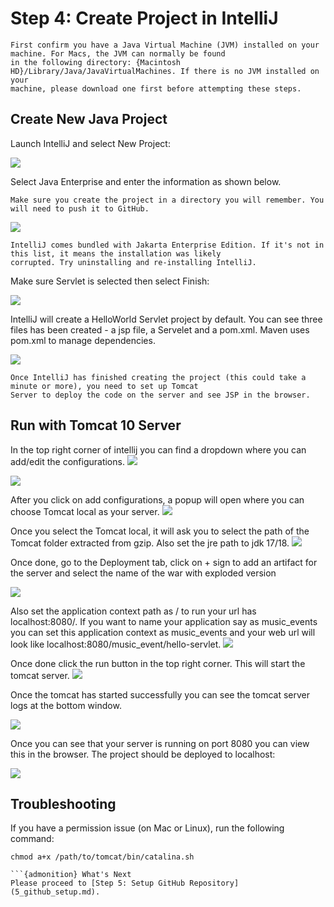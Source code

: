 # Step 4: Create Project in IntelliJ

```{attention}
First confirm you have a Java Virtual Machine (JVM) installed on your machine. For Macs, the JVM can normally be found 
in the following directory: {Macintosh HD}/Library/Java/JavaVirtualMachines. If there is no JVM installed on your 
machine, please download one first before attempting these steps.
```

## Create New Java Project

Launch IntelliJ and select New Project:

![](resources/4_create_project_1.png)

Select Java Enterprise and enter the information as shown below.

```{important}
Make sure you create the project in a directory you will remember. You will need to push it to GitHub.
```

![](resources/4_create_project_2_Jakarta.jpg)

```{important}
IntelliJ comes bundled with Jakarta Enterprise Edition. If it's not in this list, it means the installation was likely 
corrupted. Try uninstalling and re-installing IntelliJ.
```

Make sure Servlet is selected then select Finish:

![](resources/4_create_project_3_Jakarta.jpg)

IntelliJ will create a HelloWorld Servlet project by default. You can see three files has been created - a jsp file, 
a Servelet and a pom.xml. Maven uses pom.xml to manage dependencies. 

![](resources/4_create_project_4_pages.png)

```{important}
Once IntelliJ has finished creating the project (this could take a minute or more), you need to set up Tomcat 
Server to deploy the code on the server and see JSP in the browser.
```


## Run with Tomcat 10 Server

In the top right corner of intellij you can find a dropdown where you can add/edit the configurations.
![](resources/4_add_new_config.png)

![](resources/4_add_config.png)

After you click on add configurations, a popup will open where you can choose Tomcat local as your server.
![](resources/4_add_tomcat_config.png)

Once you select the Tomcat local, it will ask you to select the path of the Tomcat folder extracted from gzip. Also set the jre path to jdk 17/18.
![](resources/4_add_tomcat_path.png) 

Once done, go to the Deployment tab, click on + sign to add an artifact for the server and select the name of the war with exploded version

![](resources/4_add_war.png)

Also set the application context path as / to run your url has localhost:8080/. If you want to name your application say as 
music_events you can set this application context as music_events and your web url will look like localhost:8080/music_event/hello-servlet.
![](resources/4_set_path.png)

Once done click the run button in the top right corner. This will start the tomcat server.
![](resources/4_run_tomcat.png)

Once the tomcat has started successfully you can see the tomcat server logs at the bottom window.

![](resources/4_tomcat_started.png)

Once you can see that your server is running on port 8080 you can view this in the browser. The project should be 
deployed to localhost:

![](resources/4_create_project_11.png)

## Troubleshooting
If you have a permission issue (on Mac or Linux), run the following command:
```
chmod a+x /path/to/tomcat/bin/catalina.sh

```{admonition} What's Next
Please proceed to [Step 5: Setup GitHub Repository](5_github_setup.md).
```

